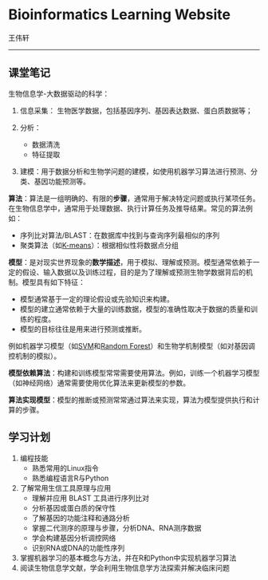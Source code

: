 # Bioinformatics Learning Website

王伟轩

---

## 课堂笔记

生物信息学-大数据驱动的科学：

1. 信息采集： 生物医学数据，包括基因序列、基因表达数据、蛋白质数据等；

2. 分析：
   - 数据清洗
   - 特征提取

3. 建模：用于数据分析和生物学问题的建模，如使用机器学习算法进行预测、分类、基因功能预测等。

**算法**：算法是一组明确的、有限的**步骤**，通常用于解决特定问题或执行某项任务。在生物信息学中，通常用于处理数据、执行计算任务及推导结果。常见的算法例如：

- 序列比对算法/BLAST：在数据库中找到与查询序列最相似的序列
- 聚类算法（如[K-means](https://blog.csdn.net/qq_38614074/article/details/137456095)）：根据相似性将数据点分组

**模型**：是对现实世界现象的**数学描述**，用于模拟、理解或预测。模型通常依赖于一定的假设、输入数据以及训练过程，目的是为了理解或预测生物学数据背后的机制。模型具有如下特征：

- 模型通常基于一定的理论假设或先验知识来构建。
- 模型的建立通常依赖于大量的训练数据，模型的准确性取决于数据的质量和训练的程度。
- 模型的目标往往是用来进行预测或推断。

例如机器学习模型（如[SVM](https://blog.csdn.net/qq_43634001/article/details/98470911)和[Random Forest](https://blog.csdn.net/z551646/article/details/144581193)）和生物学机制模型（如对基因调控机制的模拟）。

**模型依赖算法**：构建和训练模型常常需要使用算法。例如，训练一个机器学习模型（如神经网络）通常需要使用优化算法来更新模型的参数。

**算法实现模型**：模型的推断或预测常常通过算法来实现，算法为模型提供执行和计算的步骤。

## 学习计划

1. 编程技能
   - 熟悉常用的Linux指令
   - 熟悉编程语言R与Python
2. 了解常用生信工具原理与应用
   - 理解并应用 BLAST 工具进行序列比对
   - 分析基因或蛋白质的保守性
   - 了解基因的功能注释和通路分析
   - 掌握二代测序的原理与步骤，分析DNA、RNA测序数据
   - 学会构建基因分析调控网络
   - 识别RNA或DNA的功能性序列
3. 掌握机器学习的基本概念与方法，并在R和Python中实现机器学习算法
4. 阅读生物信息学文献，学会利用生物信息学方法探索并解决临床问题
